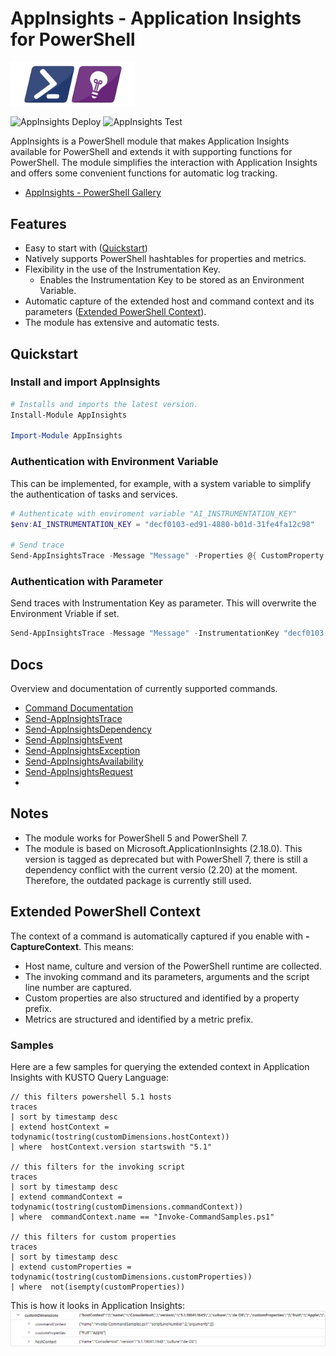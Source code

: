 # AppInsights - Application Insights for PowerShell
<img src="./docs/Images/AppInsights200px.png" width="200"/>

![AppInsights Deploy](https://github.com/svengrav/appinsights-powershell/actions/workflows/appinsights-deploy.yml/badge.svg)
![AppInsights Test](https://github.com/svengrav/appinsights-powershell/actions/workflows/appinsights-test.yml/badge.svg)

AppInsights is a PowerShell module that makes Application Insights available for PowerShell and extends it with supporting functions for PowerShell.
The module simplifies the interaction with Application Insights and offers some convenient functions for automatic log tracking.

- [AppInsights - PowerShell Gallery](https://www.powershellgallery.com/packages/AppInsights/)

## Features
- Easy to start with ([Quickstart](#quickstart))
- Natively supports PowerShell hashtables for properties and metrics.
- Flexibility in the use of the Instrumentation Key. 
  - Enables the Instrumentation Key to be stored as an Environment Variable.
- Automatic capture of the extended host and command context and its parameters ([Extended PowerShell Context](#extended-powershell-context)).
- The module has extensive and automatic tests.

## Quickstart 

### Install and import AppInsights
```PowerShell
# Installs and imports the latest version.
Install-Module AppInsights

Import-Module AppInsights
```

### Authentication with Environment Variable
This can be implemented, for example, with a system variable to simplify the authentication of tasks and services.
```PowerShell
# Authenticate with enviroment variable "AI_INSTRUMENTATION_KEY"
$env:AI_INSTRUMENTATION_KEY = "decf0103-ed91-4880-b01d-31fe4fa12c98"

# Send trace
Send-AppInsightsTrace -Message "Message" -Properties @{ CustomProperty = "CustomProperty1" }
```

### Authentication with Parameter
Send traces with Instrumentation Key as parameter. This will overwrite the Environment Vriable if set.
```PowerShell
Send-AppInsightsTrace -Message "Message" -InstrumentationKey "decf0103-ed91-4880-b01d-31fe4fa12c98" 
```

##  Docs
Overview and documentation of currently supported commands.
- [Command Documentation](./docs/)
- [Send-AppInsightsTrace](./docs/Send-AppInsightsTrace.md)
- [Send-AppInsightsDependency](./docs/Send-AppInsightsDependency.md)
- [Send-AppInsightsEvent](./docs/Send-AppInsightsEvent.md)
- [Send-AppInsightsException](./docs/Send-AppInsightsException.md)
- [Send-AppInsightsAvailability](./docs/Send-AppInsightsAvailability.md)
- [Send-AppInsightsRequest](./docs/Send-AppInsightsRequest.md)
- 
## Notes
- The module works for PowerShell 5 and PowerShell 7.
- The module is based on Microsoft.ApplicationInsights (2.18.0). This version is tagged as deprecated but 
    with PowerShell 7, there is still a dependency conflict with the current versio (2.20) at the moment. Therefore, the outdated package is currently still used.

## Extended PowerShell Context
The context of a command is automatically captured if you enable with **-CaptureContext**. This means:
- Host name, culture and version of the PowerShell runtime are collected.
- The invoking command and its parameters, arguments and the script line number are captured.
- Custom properties are also structured and identified by a property prefix.
- Metrics are structured and identified by a metric prefix.

### Samples
Here are a few samples for querying the extended context in Application Insights with KUSTO Query Language:
```kusto
// this filters powershell 5.1 hosts
traces 
| sort by timestamp desc 
| extend hostContext = todynamic(tostring(customDimensions.hostContext))
| where  hostContext.version startswith "5.1"

// this filters for the invoking script
traces 
| sort by timestamp desc 
| extend commandContext = todynamic(tostring(customDimensions.commandContext))
| where  commandContext.name == "Invoke-CommandSamples.ps1"

// this filters for custom properties
traces 
| sort by timestamp desc 
| extend customProperties = todynamic(tostring(customDimensions.customProperties))
| where  not(isempty(customProperties))

```

This is how it looks in Application Insights:
![sample trace](./docs/Images/SampleTrace1.png)
